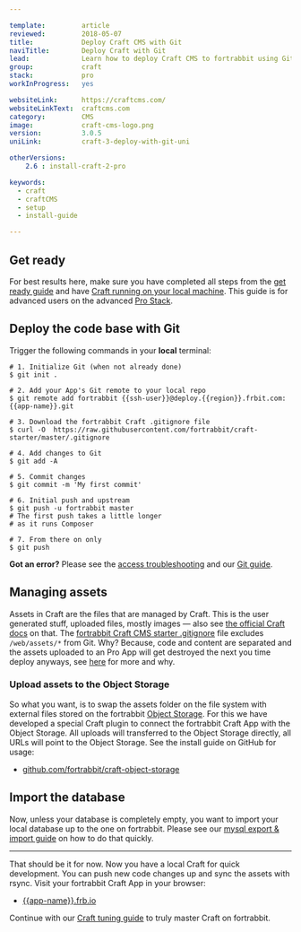 ```yaml
---

template:         article
reviewed:         2018-05-07
title:            Deploy Craft CMS with Git 
naviTitle:        Deploy Craft with Git
lead:             Learn how to deploy Craft CMS to fortrabbit using Git for the code base and upload the runtime data to the Object Storage. 
group:            craft
stack:            pro
workInProgress:   yes

websiteLink:      https://craftcms.com/
websiteLinkText:  craftcms.com
category:         CMS
image:            craft-cms-logo.png
version:          3.0.5
uniLink:          craft-3-deploy-with-git-uni

otherVersions:
    2.6 : install-craft-2-pro

keywords:
  - craft
  - craftCMS
  - setup
  - install-guide

---
```


## Get ready

For best results here, make sure you have completed all steps from the [get ready guide](/get-ready) and have [Craft running on your local machine](/install-craft-locally). This guide is for advanced users on the advanced [Pro Stack](/app-pro).

## Deploy the code base with Git

Trigger the following commands in your **local** terminal:

```
# 1. Initialize Git (when not already done)
$ git init .

# 2. Add your App's Git remote to your local repo
$ git remote add fortrabbit {{ssh-user}}@deploy.{{region}}.frbit.com:{{app-name}}.git

# 3. Download the fortrabbit Craft .gitignore file
$ curl -O  https://raw.githubusercontent.com/fortrabbit/craft-starter/master/.gitignore

# 4. Add changes to Git
$ git add -A

# 5. Commit changes
$ git commit -m 'My first commit'

# 6. Initial push and upstream
$ git push -u fortrabbit master
# The first push takes a little longer
# as it runs Composer

# 7. From there on only
$ git push
```

**Got an error?** Please see the [access troubleshooting](/access-methods#toc-troubleshooting) and our [Git guide](/git).


## Managing assets

Assets in Craft are the files that are managed by Craft. This is the user generated stuff, uploaded files, mostly images — also see [the official Craft docs](https://docs.craftcms.com/v3/assets.html) on that. The [fortrabbit Craft CMS starter .gitignore](https://raw.githubusercontent.com/fortrabbit/craft-starter/master/.gitignore) file excludes `/web/assets/*` from Git. Why? Because, code and content are separated and the assets uploaded to an Pro App will get destroyed the next you time deploy anyways, see [here](/app-pro#ephemeral-storage) for more and why.

### Upload assets to the Object Storage

So what you want, is to swap the assets folder on the file system with external files stored on the fortrabbit [Object Storage](/object-storage). For this we have developed a special Craft plugin to connect the fortrabbit Craft App with the Object Storage. All uploads will transferred to the Object Storage directly, all URLs will point to the Object Storage. See the install guide on GitHub for usage:

* [github.com/fortrabbit/craft-object-storage](https://github.com/fortrabbit/craft-object-storage)



## Import the database

Now, unless your database is completely empty, you want to import your local database up to the one on fortrabbit. Please see our [mysql export & import guide](/mysql#toc-using-the-terminal) on how to do that quickly.

- - -

That should be it for now. Now you have a local Craft for quick development. You can push new code changes up and sync the assets with rsync. Visit your fortrabbit Craft App in your browser:

* [{{app-name}}.frb.io](https://{{app-name}}.frb.io)

Continue with our [Craft tuning guide](/craft-3-tuning) to truly master Craft on fortrabbit.